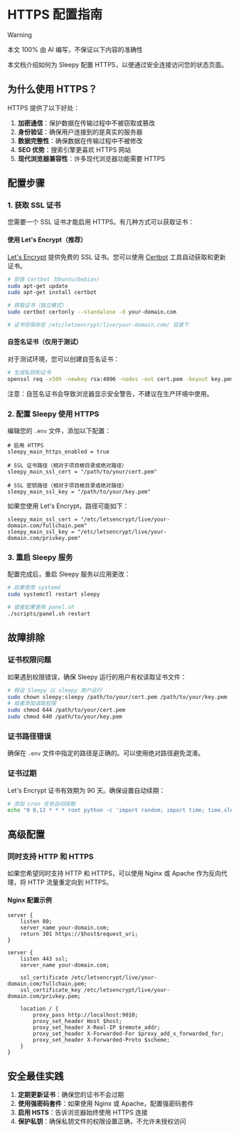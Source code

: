 # HTTPS 配置指南

> [!WARNING]
> 本文 100% 由 AI 编写，不保证以下内容的准确性

本文档介绍如何为 Sleepy 配置 HTTPS，以便通过安全连接访问您的状态页面。

## 为什么使用 HTTPS？

HTTPS 提供了以下好处：

1. **加密通信**：保护数据在传输过程中不被窃取或篡改
2. **身份验证**：确保用户连接到的是真实的服务器
3. **数据完整性**：确保数据在传输过程中不被修改
4. **SEO 优势**：搜索引擎更喜欢 HTTPS 网站
5. **现代浏览器兼容性**：许多现代浏览器功能需要 HTTPS

## 配置步骤

### 1. 获取 SSL 证书

您需要一个 SSL 证书才能启用 HTTPS。有几种方式可以获取证书：

#### 使用 Let's Encrypt（推荐）

[Let's Encrypt](https://letsencrypt.org/) 提供免费的 SSL 证书。您可以使用 [Certbot](https://certbot.eff.org/) 工具自动获取和更新证书。

```bash
# 安装 Certbot（Ubuntu/Debian）
sudo apt-get update
sudo apt-get install certbot

# 获取证书（独立模式）
sudo certbot certonly --standalone -d your-domain.com

# 证书将保存在 /etc/letsencrypt/live/your-domain.com/ 目录下
```

#### 自签名证书（仅用于测试）

对于测试环境，您可以创建自签名证书：

```bash
# 生成私钥和证书
openssl req -x509 -newkey rsa:4096 -nodes -out cert.pem -keyout key.pem -days 365
```

注意：自签名证书会导致浏览器显示安全警告，不建议在生产环境中使用。

### 2. 配置 Sleepy 使用 HTTPS

编辑您的 `.env` 文件，添加以下配置：

```
# 启用 HTTPS
sleepy_main_https_enabled = true

# SSL 证书路径（相对于项目根目录或绝对路径）
sleepy_main_ssl_cert = "/path/to/your/cert.pem"

# SSL 密钥路径（相对于项目根目录或绝对路径）
sleepy_main_ssl_key = "/path/to/your/key.pem"
```

如果您使用 Let's Encrypt，路径可能如下：

```
sleepy_main_ssl_cert = "/etc/letsencrypt/live/your-domain.com/fullchain.pem"
sleepy_main_ssl_key = "/etc/letsencrypt/live/your-domain.com/privkey.pem"
```

### 3. 重启 Sleepy 服务

配置完成后，重启 Sleepy 服务以应用更改：

```bash
# 如果使用 systemd
sudo systemctl restart sleepy

# 或者如果使用 panel.sh
./scripts/panel.sh restart
```

## 故障排除

### 证书权限问题

如果遇到权限错误，确保 Sleepy 运行的用户有权读取证书文件：

```bash
# 假设 Sleepy 以 sleepy 用户运行
sudo chown sleepy:sleepy /path/to/your/cert.pem /path/to/your/key.pem
# 或者添加读取权限
sudo chmod 644 /path/to/your/cert.pem
sudo chmod 640 /path/to/your/key.pem
```

### 证书路径错误

确保在 `.env` 文件中指定的路径是正确的。可以使用绝对路径避免混淆。

### 证书过期

Let's Encrypt 证书有效期为 90 天。确保设置自动续期：

```bash
# 添加 cron 任务自动续期
echo "0 0,12 * * * root python -c 'import random; import time; time.sleep(random.random() * 3600)' && certbot renew -q" | sudo tee -a /etc/crontab > /dev/null
```

## 高级配置

### 同时支持 HTTP 和 HTTPS

如果您希望同时支持 HTTP 和 HTTPS，可以使用 Nginx 或 Apache 作为反向代理，将 HTTP 流量重定向到 HTTPS。

#### Nginx 配置示例

```nginx
server {
    listen 80;
    server_name your-domain.com;
    return 301 https://$host$request_uri;
}

server {
    listen 443 ssl;
    server_name your-domain.com;

    ssl_certificate /etc/letsencrypt/live/your-domain.com/fullchain.pem;
    ssl_certificate_key /etc/letsencrypt/live/your-domain.com/privkey.pem;

    location / {
        proxy_pass http://localhost:9010;
        proxy_set_header Host $host;
        proxy_set_header X-Real-IP $remote_addr;
        proxy_set_header X-Forwarded-For $proxy_add_x_forwarded_for;
        proxy_set_header X-Forwarded-Proto $scheme;
    }
}
```

## 安全最佳实践

1. **定期更新证书**：确保您的证书不会过期
2. **使用强密码套件**：如果使用 Nginx 或 Apache，配置强密码套件
3. **启用 HSTS**：告诉浏览器始终使用 HTTPS 连接
4. **保护私钥**：确保私钥文件的权限设置正确，不允许未授权访问

